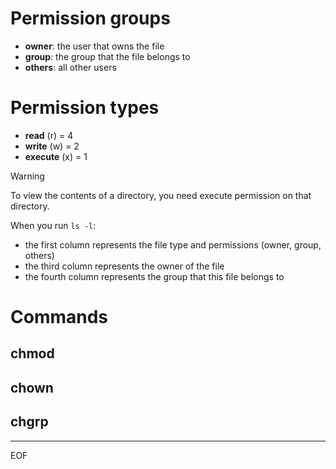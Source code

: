 # Permission groups

- **owner**: the user that owns the file
- **group**: the group that the file belongs to
- **others**: all other users 

# Permission types

- **read** (r) = 4
- **write** (w) = 2
- **execute** (x) = 1

>[!warning]
>To view the contents of a directory, you need execute permission on that directory.

When you run `ls -l`: 
- the first column represents the file type and permissions (owner, group, others)
- the third column represents the owner of the file
- the fourth column represents the group that this file belongs to



# Commands

## chmod

## chown

## chgrp


---
EOF

